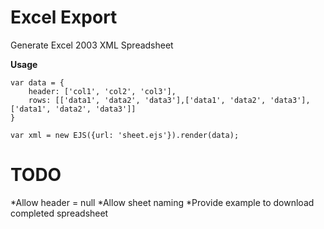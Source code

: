 Excel Export
=========

Generate Excel 2003 XML Spreadsheet

**Usage**

	var data = {
		header: ['col1', 'col2', 'col3'],
		rows: [['data1', 'data2', 'data3'],['data1', 'data2', 'data3'],['data1', 'data2', 'data3']]
	}

	var xml = new EJS({url: 'sheet.ejs'}).render(data);


TODO
=========
*Allow header = null
*Allow sheet naming
*Provide example to download completed spreadsheet
